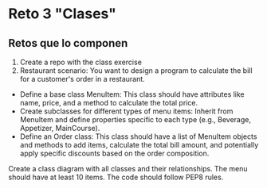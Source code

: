 # Reto 3 "Clases"
## Retos que lo componen
1. Create a repo with the class exercise
2. Restaurant scenario: You want to design a program to calculate the bill for a customer's order in a restaurant.
- Define a base class MenuItem: This class should have attributes like name, price, and a method to calculate the total price.
- Create subclasses for different types of menu items: Inherit from MenuItem and define properties specific to each type (e.g., Beverage, Appetizer, MainCourse).
- Define an Order class: This class should have a list of MenuItem objects and methods to add items, calculate the total bill amount, and potentially apply specific discounts based on the order composition.

Create a class diagram with all classes and their relationships. The menu should have at least 10 items. The code should follow PEP8 rules.
